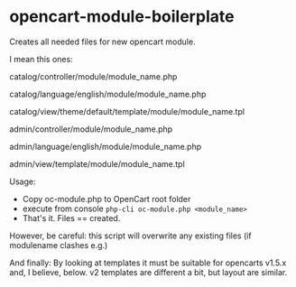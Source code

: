opencart-module-boilerplate
===========================

Creates all needed files for new opencart module.

I mean this ones:

catalog/controller/module/module_name.php 

catalog/language/english/module/module_name.php

catalog/view/theme/default/template/module/module_name.tpl

admin/controller/module/module_name.php

admin/language/english/module/module_name.php

admin/view/template/module/module_name.tpl


Usage:

* Copy oc-module.php to OpenCart root folder
* execute from console ```php-cli oc-module.php <module_name>```
* That's it. Files == created.

However, be careful: this script will overwrite any existing files (if modulename clashes e.g.)

And finally: By looking at templates it must be suitable for opencarts v1.5.x and, 
I believe, below. v2 templates are different a bit, but layout are similar.
